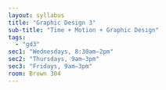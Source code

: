 ```yaml
---
layout: syllabus
title: "Graphic Design 3"
sub-title: "Time + Motion + Graphic Design"
tags:
  - "gd3"
sec1: "Wednesdays, 8:30am–2pm"
sec2: "Thursdays, 9am–3pm"
sec3: "Fridays, 9am–3pm"
room: Brown 304
---
```


